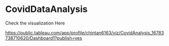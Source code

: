 # CovidDataAnalysis

Check the visualization Here

https://public.tableau.com/app/profile/chintan6163/viz/CovidAnalysis_16783738710620/Dashboard1?publish=yes
